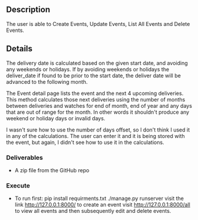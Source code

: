 ## Description

The user is able to Create Events, Update Events, List All Events and Delete
Events.

## Details

The delivery date is calculated based on the given start date, and avoiding
any weekends or holidays.  If by avoiding weekends or holidays the deliver_date
if found to be prior to the start date, the deliver date will be advanced to
the following month.

The Event detail page lists the event and the next 4 upcoming deliveries.
This method calculates those next deliveries using the number of months
between deliveries and watches for end of month, end of year and any days that
are out of range for the month.  In other words it shouldn't produce any
weekend or holiday days or invalid days.

I wasn't sure how to use the number of days offset, so I don't think I used
it in any of the calculations.  The user can enter it and it is being stored
with the event, but again, I didn't see how to use it in the calculations.

### Deliverables

* A zip file from the GitHub repo

### Execute

* To run first:
 pip install requirments.txt
./manage.py runserver
visit the link http://127.0.0.1:8000/ to create an event
visit http://127.0.0.1:8000/all to view all events and then subsequently edit
and delete events.


